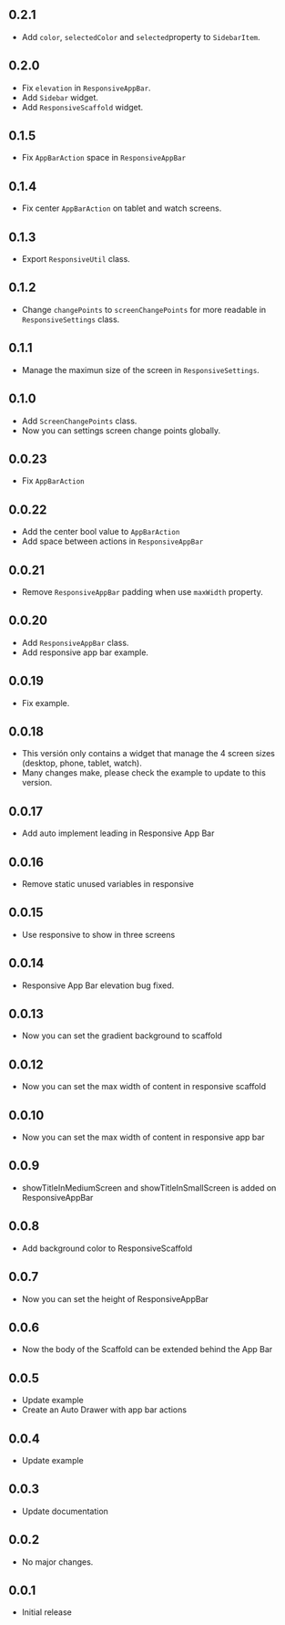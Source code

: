 ## 0.2.1
* Add `color`, `selectedColor` and `selected`property to `SidebarItem`.

## 0.2.0
* Fix `elevation` in `ResponsiveAppBar`.
* Add `Sidebar` widget.
* Add `ResponsiveScaffold` widget.

## 0.1.5
* Fix `AppBarAction` space in `ResponsiveAppBar`

## 0.1.4
* Fix center `AppBarAction` on tablet and watch screens.

## 0.1.3
* Export `ResponsiveUtil` class.

## 0.1.2
* Change `changePoints` to `screenChangePoints` for more readable in `ResponsiveSettings` class.

## 0.1.1
* Manage the maximun size of the screen in `ResponsiveSettings`.

## 0.1.0
* Add `ScreenChangePoints` class.
* Now you can settings screen change points globally.

## 0.0.23
* Fix `AppBarAction`

## 0.0.22
* Add the center bool value to `AppBarAction`
* Add space between actions in `ResponsiveAppBar`

## 0.0.21
* Remove `ResponsiveAppBar` padding when use `maxWidth` property.

## 0.0.20
* Add `ResponsiveAppBar` class.
* Add responsive app bar example.

## 0.0.19
* Fix example.

## 0.0.18
* This versión only contains a widget that manage the 4 screen sizes (desktop, phone, tablet, watch).
* Many changes make, please check the example to update to this version.

## 0.0.17
* Add auto implement leading in Responsive App Bar

## 0.0.16
* Remove static unused variables in responsive

## 0.0.15
* Use responsive to show in three screens

## 0.0.14
* Responsive App Bar elevation bug fixed.

## 0.0.13
* Now you can set the gradient background to scaffold

## 0.0.12
* Now you can set the max width of content in responsive scaffold

## 0.0.10
* Now you can set the max width of content in responsive app bar

## 0.0.9
* showTitleInMediumScreen and showTitleInSmallScreen is added on ResponsiveAppBar

## 0.0.8
* Add background color to ResponsiveScaffold

## 0.0.7
* Now you can set the height of ResponsiveAppBar

## 0.0.6
* Now the body of the Scaffold can be extended behind the App Bar

## 0.0.5
* Update example
* Create an Auto Drawer with app bar actions

## 0.0.4
* Update example

## 0.0.3
* Update documentation

## 0.0.2
* No major changes.

## 0.0.1
* Initial release